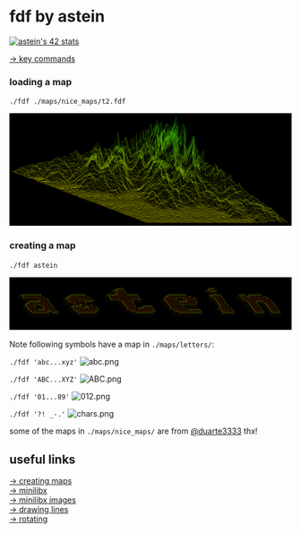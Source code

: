 # fdf by astein

[![astein's 42 stats](https://badge42.vercel.app/api/v2/clipcdl9g003008ju3zj0h44e/stats?cursusId=21&coalitionId=110)](https://github.com/JaeSeoKim/badge42)

[-> key commands](resources/help_on_screen.txt)
<br />
### loading a map
```
./fdf ./maps/nice_maps/t2.fdf
```
![t2.png](https://github.com/0815-alex/fdf/blob/master/img/t2.png)
<br />
### creating a map
```
./fdf astein
```
![astein.png](https://github.com/0815-alex/fdf/blob/master/img/astein.png)




Note following symbols have a map in ```./maps/letters/```:

```./fdf 'abc...xyz'```
![abc.png](https://github.com/0815-alex/fdf/blob/master/img/abc.png)

```./fdf 'ABC...XYZ'```
![ABC.png](https://github.com/0815-alex/fdf/blob/master/img/ABC.png)

```./fdf '01...89'```
![012.png](https://github.com/0815-alex/fdf/blob/master/img/012.png)

```./fdf '?! _-.'```
![chars.png](https://github.com/0815-alex/fdf/blob/master/img/chars.png)

some of the maps in ```./maps/nice_maps/``` are from [@duarte3333](https://github.com/duarte3333/FdF_Wireframe_model/tree/main/Maps) thx!
<br />
## useful links
[-> creating maps](https://patorjk.com/software/taag/#p=display&h=0&f=Doh&t=astein)<br />
[-> minilibx](https://harm-smits.github.io/42docs/libs/minilibx/getting_started.html)<br />
[-> minilibx images](https://aurelienbrabant.fr/blog/pixel-drawing-with-the-minilibx)<br />
[-> drawing lines](https://en.wikipedia.org/wiki/Bresenham%27s_line_algorithm)<br />
[-> rotating](https://en.wikipedia.org/wiki/Rotation_matrix)<br />
